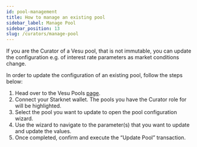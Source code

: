 ```yaml
---
id: pool-management
title: How to manage an existing pool
sidebar_label: Manage Pool
sidebar_position: 13
slug: /curators/manage-pool
---
```


If you are the Curator of a Vesu pool, that is not immutable, you can update the configuration e.g. of interest rate parameters as market conditions change.

In order to update the configuration of an existing pool, follow the steps below:

1. Head over to the Vesu Pools [page](https://vesu.xyz/pools).
2. Connect your Starknet wallet. The pools you have the Curator role for will be highlighted.
3. Select the pool you want to update to open the pool configuration wizard.
4. Use the wizard to navigate to the parameter(s) that you want to update and update the values.
5. Once completed, confirm and execute the “Update Pool” transaction.